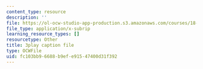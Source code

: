 ```yaml
---
content_type: resource
description: ''
file: https://ol-ocw-studio-app-production.s3.amazonaws.com/courses/18-06sc-linear-algebra-fall-2011/fc103bb96688b9efe91547400d31f392_wuyAeWE3iIM.srt
file_type: application/x-subrip
learning_resource_types: []
resourcetype: Other
title: 3play caption file
type: OCWFile
uid: fc103bb9-6688-b9ef-e915-47400d31f392
---
```

